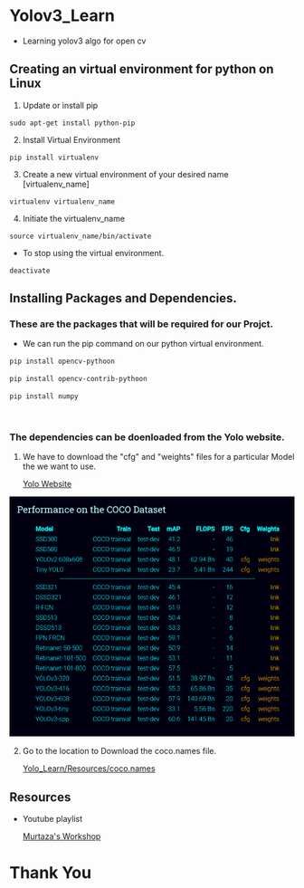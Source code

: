 # Yolov3_Learn
-  Learning yolov3 algo for open cv

## Creating an virtual environment for python on Linux
1. Update or install pip
```
sudo apt-get install python-pip
```
2. Install Virtual Environment
```
pip install virtualenv
```
3. Create a new virtual environment of your desired name [virtualenv_name]
```
virtualenv virtualenv_name
```
4. Initiate the virtualenv_name
```
source virtualenv_name/bin/activate
```
- To stop using the virtual environment. 
```
deactivate
```

## Installing Packages and Dependencies.

### These are the packages that will be required for our Projct.
- We can run the pip command on our python virtual environment.
```bash
pip install opencv-pythoon
```
```bash
pip install opencv-contrib-pythoon
```
```bash
pip install numpy
```
<br>

### The dependencies can be doenloaded from the Yolo website.


1. We have to download the "cfg" and "weights" files for a particular Model the we want to use.

    [Yolo Website](https://pjreddie.com/darknet/yolo/)

![Yolo](Resources/image.png)

2. Go to the location to Download the coco.names file. 

    [Yolo_Learn/Resources/coco.names](Resources/coco.names)

## Resources
- Youtube playlist 

    [Murtaza's Workshop](https://youtube.com/playlist?list=PLMoSUbG1Q_r8nz4C5Yvd17KaXy8p0ufPH)

# Thank You
